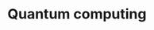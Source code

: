 ---
layout: null
title: Quantum computing
hide: false
hide_child: false
keywords:
  - Quantum computing
  - Study notes
  - learning_note
categories:
  - learning_note
create_time: 1727404638
---